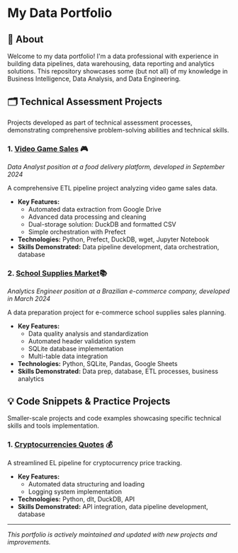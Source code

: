 # My Data Portfolio
## 👋 About
Welcome to my data portfolio! I'm a data professional with experience in building data pipelines, data warehousing, data reporting and analytics solutions. This repository showcases some (but not all) of my knowledge in Business Intelligence, Data Analysis, and Data Engineering.

## 🗂️ Technical Assessment Projects
Projects developed as part of technical assessment processes, demonstrating comprehensive problem-solving abilities and technical skills.

### 1. [Video Game Sales](https://github.com/victor-antoniassi/junior_data_analyst_test_01) 🎮
*Data Analyst position at a food delivery platform, developed in September 2024*

A comprehensive ETL pipeline project analyzing video game sales data.
- **Key Features:**
  - Automated data extraction from Google Drive
  - Advanced data processing and cleaning
  - Dual-storage solution: DuckDB and formatted CSV
  - Simple orchestration with Prefect
- **Technologies:** Python, Prefect, DuckDB, wget, Jupyter Notebook
- **Skills Demonstrated:** Data pipeline development, data orchestration, database

### 2. [School Supplies Market](https://github.com/victor-antoniassi/junior_analytics_engineer_test_01)📚
*Analytics Engineer position at a Brazilian e-commerce company, developed in March 2024*

A data preparation project for e-commerce school supplies sales planning.
- **Key Features:**
  - Data quality analysis and standardization
  - Automated header validation system
  - SQLite database implementation
  - Multi-table data integration
- **Technologies:** Python, SQLite, Pandas, Google Sheets
- **Skills Demonstrated:** Data prep, database, ETL processes, business analytics

## 💡 Code Snippets & Practice Projects
Smaller-scale projects and code examples showcasing specific technical skills and tools implementation.

### 1. [Cryptocurrencies Quotes](https://github.com/victor-antoniassi/coinmarketcap_api_to_duckdb) 💰
A streamlined EL pipeline for cryptocurrency price tracking.
- **Key Features:**
  - Automated data structuring and loading
  - Logging system implementation
- **Technologies:** Python, dlt, DuckDB, API
- **Skills Demonstrated:** API integration, data pipeline development, database

---
*This portfolio is actively maintained and updated with new projects and improvements.*
